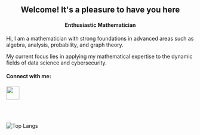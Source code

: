 <h2 align="center">
Welcome! It's a pleasure to have you here
</h2>

<h4 align="center">
Enthusiastic Mathematician 
</h4>


Hi, I am a mathematician with strong foundations in advanced areas such as algebra, analysis, probability, and graph theory.

My current focus lies in applying my mathematical expertise to the dynamic fields of data science and cybersecurity.

#### Connect with me:

<a href="https://www.linkedin.com/in/carlos-espinosa-valdez">
    <img src="https://github.com/CarlosEspinosaV/Privado_Para_Subir/blob/cc079c614d7fed1fd4ebd414a64ebfe55448f6f9/Imagenes/linkedin.png" style="width:35px;height:35px;">
</a>

<br/><br/>

![Top Langs](https://github-readme-stats.vercel.app/api/top-langs/?username=CarlosEspinosaV&theme=buefy)

<!---
CarlosEspinosaV/CarlosEspinosaV is a ✨ special ✨ repository because its `README.md` (this file) appears on your GitHub profile.
You can click the Preview link to take a look at your changes.
--->
